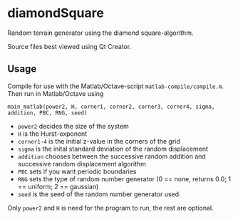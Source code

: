 diamondSquare
=============

Random terrain generator using the diamond square-algorithm.

Source files best viewed using Qt Creator.

Usage
-----
Compile for use with the Matlab/Octave-script `matlab-compile/compile.m`. Then run in Matlab/Octave using

    main_matlab(power2, H, corner1, corner2, corner3, corner4, sigma, addition, PBC, RNG, seed)

* `power2` decides the size of the system
* `H` is the Hurst-exponent
* `corner1-4` is the initial z-value in the corners of the grid
* `sigma` is the inital standard deviation of the random displacement
* `addition` chooses between the successive random addition and successive random displacement algorithm
* `PBC` sets if you want periodic boundaries
* `RNG` sets the type of random number generator (0 == none, returns 0.0; 1 == uniform; 2 == gaussian)
* `seed` is the seed of the random number generator used.

Only `power2` and `H` is need for the program to run, the rest are optional.

